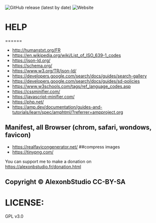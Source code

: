 ![GitHub release (latest by date)](https://img.shields.io/github/v/release/alexonbstudio/website-project)
![Website](https://img.shields.io/website?style=for-the-badge&url=https%3A%2F%2Falexonbstudio.fr)
# HELP
======

+ http://humanstxt.org/FR
+ https://en.wikipedia.org/wiki/List_of_ISO_639-1_codes
+ https://json-ld.org/
+ https://schema.org/
+ https://www.w3.org/TR/json-ld/
+ https://developers.google.com/search/docs/guides/search-gallery
+ https://developers.google.com/search/docs/guides/sd-policies
+ https://www.w3schools.com/tags/ref_language_codes.asp
+ https://cssminifier.com/
+ https://javascript-minifier.com/
+ https://php.net/
+ https://amp.dev/documentation/guides-and-tutorials/learn/spec/amphtml/?referrer=ampproject.org

## Manifest, all Browser (chrom, safari, wondows, favicon)
+ https://realfavicongenerator.net/
##compress images
+ https://tinypng.com/


You can support me to make a donation on https://alexonbstudio.fr/donation.html


Copyright &copy; AlexonbStudio CC-BY-SA
------
LICENSE:
======
GPL v3.0
